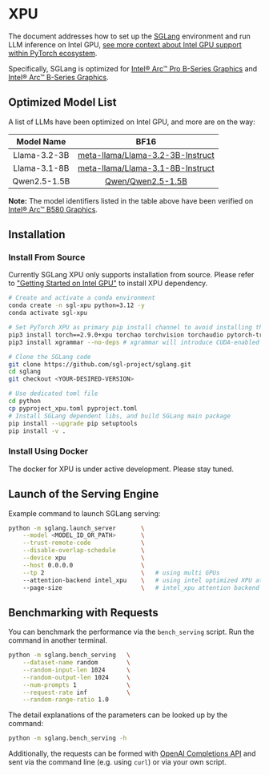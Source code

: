 # XPU

The document addresses how to set up the [SGLang](https://github.com/sgl-project/sglang) environment and run LLM inference on Intel GPU, [see more context about Intel GPU support within PyTorch ecosystem](https://docs.pytorch.org/docs/stable/notes/get_start_xpu.html).

Specifically, SGLang is optimized for [Intel® Arc™ Pro B-Series Graphics](https://www.intel.com/content/www/us/en/ark/products/series/242616/intel-arc-pro-b-series-graphics.html) and [
Intel® Arc™ B-Series Graphics](https://www.intel.com/content/www/us/en/ark/products/series/240391/intel-arc-b-series-graphics.html).

## Optimized Model List

A list of LLMs have been optimized on Intel GPU, and more are on the way:

| Model Name | BF16 |
|:---:|:---:|
| Llama-3.2-3B | [meta-llama/Llama-3.2-3B-Instruct](https://huggingface.co/meta-llama/Llama-3.2-3B-Instruct) |
| Llama-3.1-8B | [meta-llama/Llama-3.1-8B-Instruct](https://huggingface.co/meta-llama/Llama-3.1-8B-Instruct) |
| Qwen2.5-1.5B |   [Qwen/Qwen2.5-1.5B](https://huggingface.co/Qwen/Qwen2.5-1.5B) |

**Note:** The model identifiers listed in the table above
have been verified on [Intel® Arc™ B580 Graphics](https://www.intel.com/content/www/us/en/products/sku/241598/intel-arc-b580-graphics/specifications.html).

## Installation

### Install From Source

Currently SGLang XPU only supports installation from source. Please refer to ["Getting Started on Intel GPU"](https://docs.pytorch.org/docs/stable/notes/get_start_xpu.html) to install XPU dependency.

```bash
# Create and activate a conda environment
conda create -n sgl-xpu python=3.12 -y
conda activate sgl-xpu

# Set PyTorch XPU as primary pip install channel to avoid installing the larger CUDA-enabled version and prevent potential runtime issues.
pip3 install torch==2.9.0+xpu torchao torchvision torchaudio pytorch-triton-xpu==3.5.0 --index-url https://download.pytorch.org/whl/xpu
pip3 install xgrammar --no-deps # xgrammar will introduce CUDA-enabled triton which might conflict with XPU

# Clone the SGLang code
git clone https://github.com/sgl-project/sglang.git
cd sglang
git checkout <YOUR-DESIRED-VERSION>

# Use dedicated toml file
cd python
cp pyproject_xpu.toml pyproject.toml
# Install SGLang dependent libs, and build SGLang main package
pip install --upgrade pip setuptools
pip install -v .
```

### Install Using Docker

The docker for XPU is under active development. Please stay tuned.

## Launch of the Serving Engine

Example command to launch SGLang serving:

```bash
python -m sglang.launch_server       \
    --model <MODEL_ID_OR_PATH>       \
    --trust-remote-code              \
    --disable-overlap-schedule       \
    --device xpu                     \
    --host 0.0.0.0                   \
    --tp 2                           \   # using multi GPUs
    --attention-backend intel_xpu    \   # using intel optimized XPU attention backend
    --page-size                      \   # intel_xpu attention backend supports [32, 64, 128]
```

## Benchmarking with Requests

You can benchmark the performance via the `bench_serving` script.
Run the command in another terminal.

```bash
python -m sglang.bench_serving   \
    --dataset-name random        \
    --random-input-len 1024      \
    --random-output-len 1024     \
    --num-prompts 1              \
    --request-rate inf           \
    --random-range-ratio 1.0
```

The detail explanations of the parameters can be looked up by the command:

```bash
python -m sglang.bench_serving -h
```

Additionally, the requests can be formed with
[OpenAI Completions API](https://docs.sglang.ai/basic_usage/openai_api_completions.html)
and sent via the command line (e.g. using `curl`) or via your own script.
